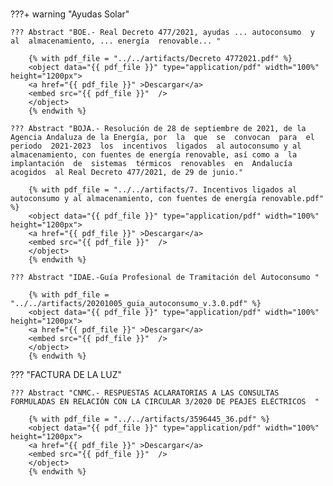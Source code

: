 
#
???+ warning "Ayudas Solar"

    ??? Abstract "BOE.- Real Decreto 477/2021, ayudas ... autoconsumo  y  al  almacenamiento, ... energía  renovable... "

        {% with pdf_file = "../../artifacts/Decreto 4772021.pdf" %}
        <object data="{{ pdf_file }}" type="application/pdf" width="100%" height="1200px">
        <a href="{{ pdf_file }}" >Descargar</a>    
        <embed src="{{ pdf_file }}"  />    
        </object>
        {% endwith %}

    ??? Abstract "BOJA.- Resolución de 28 de septiembre de 2021, de la Agencia Andaluza de la Energía, por  la  que  se  convocan  para  el  periodo  2021-2023  los  incentivos  ligados  al autoconsumo y al almacenamiento, con fuentes de energía renovable, así como a  la  implantación  de  sistemas  térmicos  renovables  en  Andalucía  acogidos  al Real Decreto 477/2021, de 29 de junio."

        {% with pdf_file = "../../artifacts/7. Incentivos ligados al autoconsumo y al almacenamiento, con fuentes de energía renovable.pdf" %}
        <object data="{{ pdf_file }}" type="application/pdf" width="100%" height="1200px">
        <a href="{{ pdf_file }}" >Descargar</a>    
        <embed src="{{ pdf_file }}"  />    
        </object>
        {% endwith %}

    ??? Abstract "IDAE.-Guía Profesional de Tramitación del Autoconsumo "

        {% with pdf_file = "../../artifacts/20201005_guia_autoconsumo_v.3.0.pdf" %}
        <object data="{{ pdf_file }}" type="application/pdf" width="100%" height="1200px">
        <a href="{{ pdf_file }}" >Descargar</a>    
        <embed src="{{ pdf_file }}"  />    
        </object>
        {% endwith %}

???  "FACTURA DE LA LUZ"


    ??? Abstract "CNMC.- RESPUESTAS ACLARATORIAS A LAS CONSULTAS FORMULADAS EN RELACIÓN CON LA CIRCULAR 3/2020 DE PEAJES ELÉCTRICOS  "

        {% with pdf_file = "../../artifacts/3596445_36.pdf" %}
        <object data="{{ pdf_file }}" type="application/pdf" width="100%" height="1200px">
        <a href="{{ pdf_file }}" >Descargar</a>    
        <embed src="{{ pdf_file }}"  />    
        </object>
        {% endwith %}


